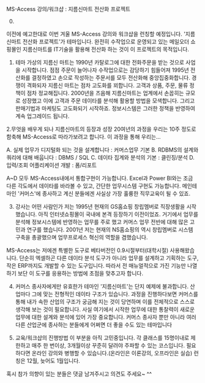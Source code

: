 MS-Access 강의/워크샵 : 지름신마트 전산화 프로젝트

0.
이전에 예고한대로 이번 겨울 MS-Access 강의와 워크샵을 런칭할 예정입니다. '지름신마트 전산화 프로젝트'가 테마입니다. 완전히 수작업으로 운영되고 있는 메일오더 쇼핑몰인 지름신마트를 IT기술을 활용해 전산화 하는 것이 이 프로젝트의 목적입니다.

1. 테마
가상의 지름신 마트는 1990년 카탈로그에 대한 전화주문을 받는 것으로 사업을 시작합니다. 점점 주문이 늘어나자 수작업으로는 감당하기 힘들어져 1995년 전산화를 결정하였고 손으로 작성하는 주문서를 모두 전산화해 중앙집중화합니다. 경쟁이 격화되자 지름신 마트는 점차 고도화를 꾀합니다. 고객과 상품, 주문, 물류 정책이 점차 정교해집니다. 2000년을 즈음해 지름신마트는 업계에서 손꼽히는 규모로 성장했고 이에 고객과 주문 데이타를 분석해 활용할 방법을 모색합니다. 그리고 판매기법과 마케팅도 고도화되기 시작하죠. 정보시스템은 그러한 정책을 반영하여 계속 업그레이드 됩니다.

2.무엇을 배우게 되나
지름신마트의 등장과 성장 20여년의 과정을 우리는 10주 정도로 함축해 MS-Access로 따라가보려고 합니다. 이 과정을 통해 우리는...

A. 실제 업무가 디지털화 되는 것을 설계합니다 : 커머스업무 기본
B. RDBMS의 설계와 쿼리에 대해 배웁니다 : DBMS / SQL
C. 데이타 집계와 분석의 기본 : 클린징/분석
D. 입력/조회 어플리케이션 개발 : 폼/리포트

A~D 모두 MS-Access내에서 통합구현이 가능합니다. Excel과 Power BI와는 조금 다른 각도에서 데이타를 바라볼 수 있고, 간단한 업무시스템 구현도 가능합니다. 메인테마인 '커머스'에 종사하고 계신 분들에겐 사실상 가장 훌륭한 직무교육이 될 수 있죠.

3. 강사는 어떤 사람인가
저는 1995년 현재의 GS홈쇼핑 창립멤버로 직장생활을 시작했습니다. 아직 인터넷쇼핑몰이 국내에 본격 등장하기 이전이었죠. 거기에서 업무를 분석해 정보시스템에 반영하는 업무를 주로 했고 커머스 업무 전반에 대해 많은 고민과 연구를 했습니다. 2001년 저는 현재의 NS홈쇼핑의 역시 창립멤버로 시스템 구축을 총괄했으며 업무프로세스 혁신의 역할을 겸했습니다.

MS-Access는 저에겐 특별한 도구로 베타버전인 0.9시절부터(대학시절) 사용해왔습니다. 단순히 엑셀하곤 다른 데이타 분석 도구가 아니라 업무를 설계하고 기획하는 도구, 작은 ERP까지도 개발할 수 있는 도구입니다. 따라서 전 매뉴얼적으로 가진 기능만 나열하기 보단 이 도구를 응용하는 방법에 초점을 맞추고자 합니다.

4. 커머스 종사자에게만 유효한가
테마인 '지름신마트'는 단지 예제에 불과합니다. 산업마다 그에 맞는 전형적인 데이타 구조가 있습니다. 과정을 진행하다보면 커머스를 통해 내가 속한 산업의 구조가 궁금해 지는 것이 당연하며 이를 전체적으로 스스로 생각해 보는 것이 필요합니다. 사실 여기에서 시작한 업무에 대한 통찰력이 새로운 업무에 대한 설계와 분석에 있어 가장 중요합니다.
커머스 종사자 뿐만 아니라 여러 다른 산업군에 종사하는 분들에게 어쩌면 더 좋을 수도 있는 테마입니다

5. 교육/워크샵의 진행방법
이 부분을 아직 고민중입니다. 각 클래스를 15명이내로 제한하고 매주 한 번이상, 3개월이상 꾸준히 달려야 주파할 수 있는 코스입니다. 필요하다면 온라인 강의와 병행할 수 있습니다.(온라인은 이론강의, 오프라인은 실습) 런칭은 12월, 늦어도 1월입니다.


혹시 참가 의향이 있는 분들은 댓글 남겨주시고 의견도 주세요~ ^^